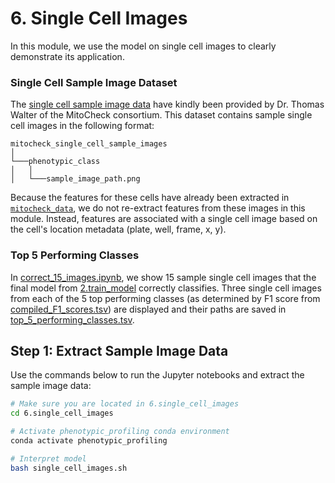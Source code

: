 # 6. Single Cell Images

In this module, we use the model on single cell images to clearly demonstrate its application.

### Single Cell Sample Image Dataset

The [single cell sample image data](mitocheck_single_cell_sample_images) have kindly been provided by Dr. Thomas Walter of the MitoCheck consortium.
This dataset contains sample single cell images in the following format:
```
mitocheck_single_cell_sample_images
│
└───phenotypic_class
│   │
│   └───sample_image_path.png

```

Because the features for these cells have already been extracted in [`mitocheck_data`](https://github.com/WayScience/mitocheck_data), we do not re-extract features from these images in this module.
Instead, features are associated with a single cell image based on the cell's location metadata (plate, well, frame, x, y).

### Top 5 Performing Classes

In [correct_15_images.ipynb](correct_15_images.ipynb), we show 15 sample single cell images that the final model from [2.train_model](../2.train_model/) correctly classifies.
Three single cell images from each of the 5 top performing classes (as determined by F1 score from [compiled_F1_scores.tsv](../3.evaluate_model/evaluations/F1_scores/compiled_F1_scores.tsv)) are displayed and their paths are saved in [top_5_performing_classes.tsv](../6.single_cell_images/sample_image_paths/top_5_performing_classes.tsv).

## Step 1: Extract Sample Image Data

Use the commands below to run the Jupyter notebooks and extract the sample image data:

```sh
# Make sure you are located in 6.single_cell_images
cd 6.single_cell_images

# Activate phenotypic_profiling conda environment
conda activate phenotypic_profiling

# Interpret model
bash single_cell_images.sh